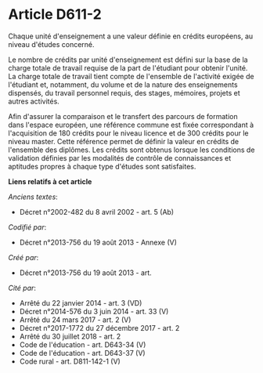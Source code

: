 # Article D611-2

Chaque unité d'enseignement a une valeur définie en crédits européens, au niveau d'études concerné.

Le nombre de crédits par unité d'enseignement est défini sur la base de la charge totale de travail requise de la part de
l'étudiant pour obtenir l'unité. La charge totale de travail tient compte de l'ensemble de l'activité exigée de l'étudiant
et, notamment, du volume et de la nature des enseignements dispensés, du travail personnel requis, des stages, mémoires,
projets et autres activités.

Afin d'assurer la comparaison et le transfert des parcours de formation dans l'espace européen, une référence commune est
fixée correspondant à l'acquisition de 180 crédits pour le niveau licence et de 300 crédits pour le niveau master. Cette
référence permet de définir la valeur en crédits de l'ensemble des diplômes. Les crédits sont obtenus lorsque les conditions
de validation définies par les modalités de contrôle de connaissances et aptitudes propres à chaque type d'études sont
satisfaites.

**Liens relatifs à cet article**

_Anciens textes_:

  - Décret n°2002-482 du 8 avril 2002 - art. 5 (Ab)

_Codifié par_:

  - Décret n°2013-756 du 19 août 2013 -  Annexe (V)

_Créé par_:

  - Décret n°2013-756 du 19 août 2013 - art.

_Cité par_:

  - Arrêté du 22 janvier 2014 - art. 3 (VD)
  - Décret n°2014-576 du 3 juin 2014 - art. 33 (V)
  - Arrêté du 24 mars 2017 - art. 2 (V)
  - Décret n°2017-1772 du 27 décembre 2017 - art. 2
  - Arrêté du 30 juillet 2018 - art. 2
  - Code de l'éducation - art. D643-34 (V)
  - Code de l'éducation - art. D643-37 (V)
  - Code rural - art. D811-142-1 (V)
